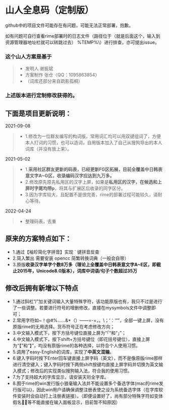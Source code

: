 # 山人全息码（定制版）


 github中的项目文件可能存在有问题，可能无法正常部署，抱歉。
 
 如有问题可自行查看rime部署时的日志文件（路径位于（就是后面这个，输入到资源管理器地址栏就可以转跳过去） %TEMP%\）进行排查，亦可提出issue。

### 这个山人方案是基于

> - 发明人 谢振斌
> - 方案制作 张仓〈QQ：1095863854〉
> - （词库还部分来自疏影孤桐）

### 上述版本进行定制修改获得的。

## 下面是项目更新说明：

2021-09-08
> - 1.修改为一位群友编写的构词版，常用词汇均可以用双键组词了，方便本人打词的习惯，也可以造词，自用版本加入了自己从搜狗导出的本人词库（并没有放上来）。

2021-05-02
> - 1.**采用社区群友更新的码表，已经更新FG区拓展，目前全覆盖中日韩表意文字A~G区，收录编码汉字应达到九万多。**
> - 2.修改原先原先私用区的汉字上屏，如果是**私用区的汉字，在候选和上屏时字尾均带p**，将其与扩展区后收录的同字区分。
> - 3.因为字库较大，且配置不是很完善，rime的部署过程可能较久，请耐心等待。

2022-04-24
> - 整理码表，去重

## 原来的方案特点如下：

- 1.通过【袖珍简化字拼音】实现 ` 键拼音反查
- 2.简入繁出 需要安装 opencc 简繁转换词典（一般会自带）
- 3.原版**收录汉字单字个数8万多（理论上全覆盖中日韩表意文字A~E区，即截止2015年，Unicode8.0版本），词库中词语/句子个数超过35万**

## 修改后拥有新增以下特点

- 1.通过斜杠“/”加关键词输入大量特殊字符，该功能原版也有，我只不过是进行了一些调整。若要进行符号的增删修改，直接在mysymbols文件中调整即可；
- 2.常用字符如~！@#%……&*（）——=-+，。\；‘：’“”，全部一键上屏，没有原版rime的无用选择。货币符号正在考虑修改方向；
- 3.中文输入模式下，按下方括号键位直接上屏为“「”和“」”；
- 4.中文输入模式下，按下shift+方括号键位（即花括号键位），直接上屏为“【”和“】”，均没有原版rime的各种选择，以符合个人使用习惯。
- 5.调用了easy-English的词库，实现了**中英文混输**。
- 6.键入字码时按下Enter回车键直接上屏字码（英文），而不是像原版rime那样进行清空键入；键入字码时按下两侧shift按键均直接上屏字码并切换为英文输入模式；修改后的实现类似搜狗输入法，符合我的使用习惯。
- 7.为了支持超大的字库显示，请安装天珩全字库。
- 8.囿于rime的win发行版小狼毫输入法并不能设置多个备选字体(mac的rime发行版可以)，因此win用户请确保调整注册表使之设为系统备选字体（在字库软件安装时会自动打上注册表链接）。（即便设置好了，尚有部分特殊字符如变体假名𛂧𛄎等不能直接在输入面板显示，目前暂不知原因）

